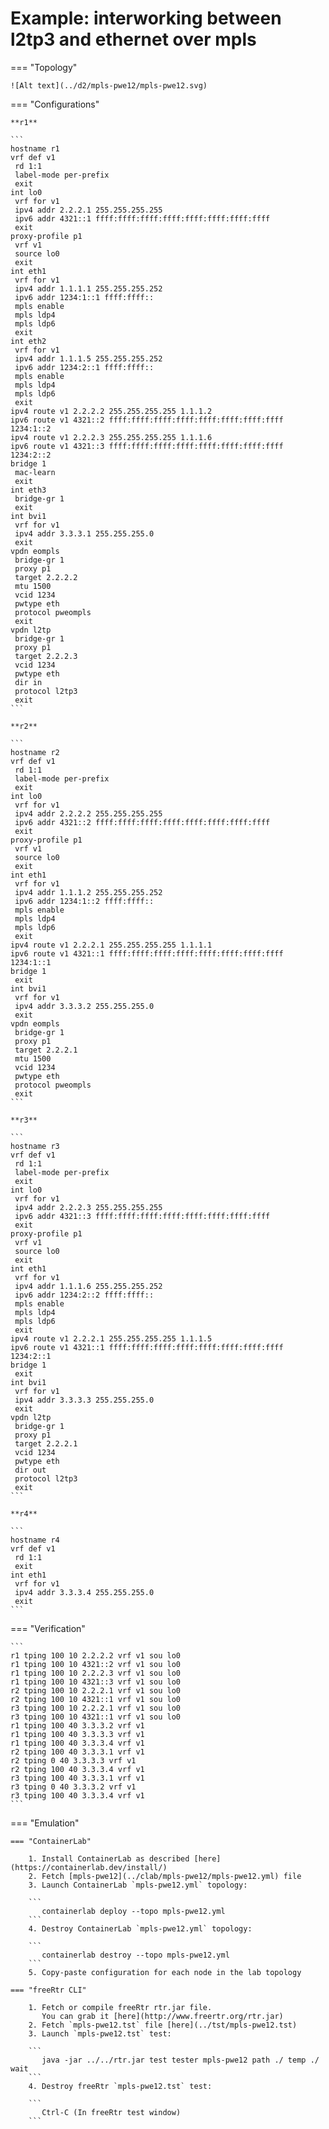 # Example: interworking between l2tp3 and ethernet over mpls

=== "Topology"

    ![Alt text](../d2/mpls-pwe12/mpls-pwe12.svg)

=== "Configurations"

    **r1**

    ```
    hostname r1
    vrf def v1
     rd 1:1
     label-mode per-prefix
     exit
    int lo0
     vrf for v1
     ipv4 addr 2.2.2.1 255.255.255.255
     ipv6 addr 4321::1 ffff:ffff:ffff:ffff:ffff:ffff:ffff:ffff
     exit
    proxy-profile p1
     vrf v1
     source lo0
     exit
    int eth1
     vrf for v1
     ipv4 addr 1.1.1.1 255.255.255.252
     ipv6 addr 1234:1::1 ffff:ffff::
     mpls enable
     mpls ldp4
     mpls ldp6
     exit
    int eth2
     vrf for v1
     ipv4 addr 1.1.1.5 255.255.255.252
     ipv6 addr 1234:2::1 ffff:ffff::
     mpls enable
     mpls ldp4
     mpls ldp6
     exit
    ipv4 route v1 2.2.2.2 255.255.255.255 1.1.1.2
    ipv6 route v1 4321::2 ffff:ffff:ffff:ffff:ffff:ffff:ffff:ffff 1234:1::2
    ipv4 route v1 2.2.2.3 255.255.255.255 1.1.1.6
    ipv6 route v1 4321::3 ffff:ffff:ffff:ffff:ffff:ffff:ffff:ffff 1234:2::2
    bridge 1
     mac-learn
     exit
    int eth3
     bridge-gr 1
     exit
    int bvi1
     vrf for v1
     ipv4 addr 3.3.3.1 255.255.255.0
     exit
    vpdn eompls
     bridge-gr 1
     proxy p1
     target 2.2.2.2
     mtu 1500
     vcid 1234
     pwtype eth
     protocol pweompls
     exit
    vpdn l2tp
     bridge-gr 1
     proxy p1
     target 2.2.2.3
     vcid 1234
     pwtype eth
     dir in
     protocol l2tp3
     exit
    ```

    **r2**

    ```
    hostname r2
    vrf def v1
     rd 1:1
     label-mode per-prefix
     exit
    int lo0
     vrf for v1
     ipv4 addr 2.2.2.2 255.255.255.255
     ipv6 addr 4321::2 ffff:ffff:ffff:ffff:ffff:ffff:ffff:ffff
     exit
    proxy-profile p1
     vrf v1
     source lo0
     exit
    int eth1
     vrf for v1
     ipv4 addr 1.1.1.2 255.255.255.252
     ipv6 addr 1234:1::2 ffff:ffff::
     mpls enable
     mpls ldp4
     mpls ldp6
     exit
    ipv4 route v1 2.2.2.1 255.255.255.255 1.1.1.1
    ipv6 route v1 4321::1 ffff:ffff:ffff:ffff:ffff:ffff:ffff:ffff 1234:1::1
    bridge 1
     exit
    int bvi1
     vrf for v1
     ipv4 addr 3.3.3.2 255.255.255.0
     exit
    vpdn eompls
     bridge-gr 1
     proxy p1
     target 2.2.2.1
     mtu 1500
     vcid 1234
     pwtype eth
     protocol pweompls
     exit
    ```

    **r3**

    ```
    hostname r3
    vrf def v1
     rd 1:1
     label-mode per-prefix
     exit
    int lo0
     vrf for v1
     ipv4 addr 2.2.2.3 255.255.255.255
     ipv6 addr 4321::3 ffff:ffff:ffff:ffff:ffff:ffff:ffff:ffff
     exit
    proxy-profile p1
     vrf v1
     source lo0
     exit
    int eth1
     vrf for v1
     ipv4 addr 1.1.1.6 255.255.255.252
     ipv6 addr 1234:2::2 ffff:ffff::
     mpls enable
     mpls ldp4
     mpls ldp6
     exit
    ipv4 route v1 2.2.2.1 255.255.255.255 1.1.1.5
    ipv6 route v1 4321::1 ffff:ffff:ffff:ffff:ffff:ffff:ffff:ffff 1234:2::1
    bridge 1
     exit
    int bvi1
     vrf for v1
     ipv4 addr 3.3.3.3 255.255.255.0
     exit
    vpdn l2tp
     bridge-gr 1
     proxy p1
     target 2.2.2.1
     vcid 1234
     pwtype eth
     dir out
     protocol l2tp3
     exit
    ```

    **r4**

    ```
    hostname r4
    vrf def v1
     rd 1:1
     exit
    int eth1
     vrf for v1
     ipv4 addr 3.3.3.4 255.255.255.0
     exit
    ```

=== "Verification"

    ```
    r1 tping 100 10 2.2.2.2 vrf v1 sou lo0
    r1 tping 100 10 4321::2 vrf v1 sou lo0
    r1 tping 100 10 2.2.2.3 vrf v1 sou lo0
    r1 tping 100 10 4321::3 vrf v1 sou lo0
    r2 tping 100 10 2.2.2.1 vrf v1 sou lo0
    r2 tping 100 10 4321::1 vrf v1 sou lo0
    r3 tping 100 10 2.2.2.1 vrf v1 sou lo0
    r3 tping 100 10 4321::1 vrf v1 sou lo0
    r1 tping 100 40 3.3.3.2 vrf v1
    r1 tping 100 40 3.3.3.3 vrf v1
    r1 tping 100 40 3.3.3.4 vrf v1
    r2 tping 100 40 3.3.3.1 vrf v1
    r2 tping 0 40 3.3.3.3 vrf v1
    r2 tping 100 40 3.3.3.4 vrf v1
    r3 tping 100 40 3.3.3.1 vrf v1
    r3 tping 0 40 3.3.3.2 vrf v1
    r3 tping 100 40 3.3.3.4 vrf v1
    ```

=== "Emulation"

    === "ContainerLab"

        1. Install ContainerLab as described [here](https://containerlab.dev/install/)  
        2. Fetch [mpls-pwe12](../clab/mpls-pwe12/mpls-pwe12.yml) file  
        3. Launch ContainerLab `mpls-pwe12.yml` topology:  

        ```
           containerlab deploy --topo mpls-pwe12.yml  
        ```
        4. Destroy ContainerLab `mpls-pwe12.yml` topology:  

        ```
           containerlab destroy --topo mpls-pwe12.yml  
        ```
        5. Copy-paste configuration for each node in the lab topology

    === "freeRtr CLI"

        1. Fetch or compile freeRtr rtr.jar file.  
           You can grab it [here](http://www.freertr.org/rtr.jar)  
        2. Fetch `mpls-pwe12.tst` file [here](../tst/mpls-pwe12.tst)  
        3. Launch `mpls-pwe12.tst` test:  

        ```
           java -jar ../../rtr.jar test tester mpls-pwe12 path ./ temp ./ wait
        ```
        4. Destroy freeRtr `mpls-pwe12.tst` test:  

        ```
           Ctrl-C (In freeRtr test window)
        ```


